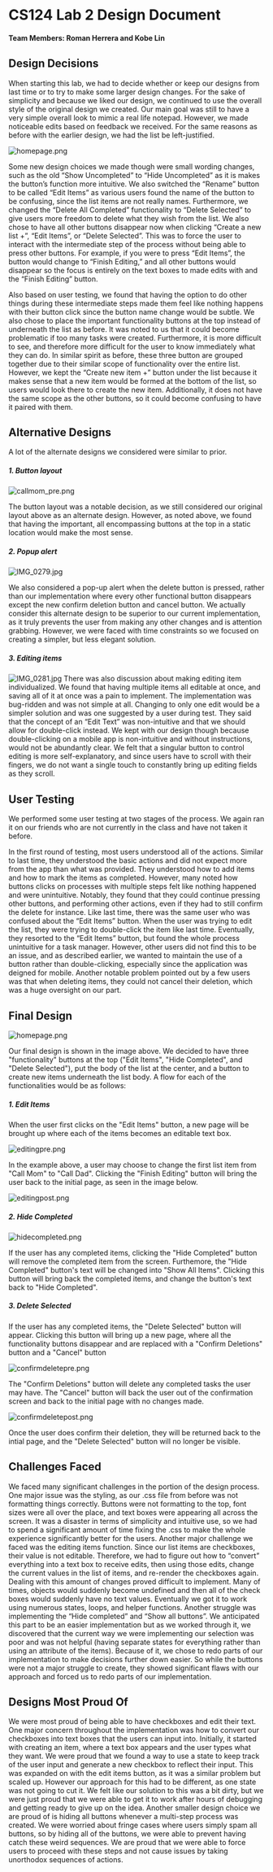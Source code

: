 
# CS124 Lab 2 Design Document
#### Team Members: Roman Herrera and Kobe Lin


## Design Decisions
When starting this lab, we had to decide whether or keep our designs from last time or to try to make some larger design changes. For the sake of simplicity and because we liked our design, we continued to use the overall style of the original design we created. Our main goal was still to have a very simple overall look to mimic a real life notepad. However, we made noticeable edits based on feedback we received. For the same reasons as before with the earlier design, we had the list be left-justified. 

![homepage.png](https://www.dropbox.com/s/lwgmhsyzd6ifbri/homepage.png?dl=0&raw=1)

Some new design choices we made though were small wording changes, such as the old “Show Uncompleted” to “Hide Uncompleted” as it is makes the button’s function more intuitive. We also switched the “Rename” button to be called “Edit Items” as various users found the name of the button to be confusing, since the list items are not really names. Furthermore, we changed the “Delete All Completed” functionality to “Delete Selected” to give users more freedom to delete what they wish from the list. We also chose to have all other buttons disappear now when clicking “Create a new list +”, “Edit Items”, or “Delete Selected”. This was to force the user to interact with the intermediate step of the process without being able to press other buttons. For example, if you were to press “Edit Items”, the button would change to “Finish Editing,” and all other buttons would disappear so the focus is entirely on the text boxes to made edits with and the “Finish Editing” button. 

Also based on user testing, we found that having the option to do other things during these intermediate steps made them feel like nothing happens with their button click since the button name change would be subtle. We also chose to place the important functionality buttons at the top instead of underneath the list as before. It was noted to us that it could become problematic if too many tasks were created. Furthermore, it is more difficult to see, and therefore more difficult for the user to know immediately what they can do. In similar spirit as before, these three button are grouped together due to their similar scope of functionality over the entire list. However, we kept the “Create new item +” button under the list because it makes sense that a new item would be formed at the bottom of the list, so users would look there to create the new item. Additionally, it does not have the same scope as the other buttons, so it could become confusing to have it paired with them.

## Alternative Designs
A lot of the alternate designs we considered were similar to prior. 

##### 1. Button layout
![callmom_pre.png](https://www.dropbox.com/s/ubdwwwkvjczfark/callmom_pre.png?dl=0&raw=1)

The button layout was a notable decision, as we still considered our original layout above as an alternate design. However, as noted above, we found that having the important, all encompassing buttons at the top in a static location would make the most sense.

##### 2. Popup alert

![IMG_0279.jpg](https://www.dropbox.com/s/8d332twxoq119m1/IMG_0279.jpg?dl=0&raw=1)

We also considered a pop-up alert when the delete button is pressed, rather than our implementation where every other functional button disappears except the new confirm deletion button and cancel button. We actually consider this alternate design to be superior to our current implementation, as it truly prevents the user from making any other changes and is attention grabbing. However, we were faced with time constraints so we focused on creating a simpler, but less elegant solution. 

##### 3. Editing items
![IMG_0281.jpg](https://www.dropbox.com/s/litdf644smzlmms/IMG_0281.jpg?dl=0&raw=1)
There was also discussion about making editing item individualized. We found that having multiple items all editable at once, and saving all of it at once was a pain to implement. The implementation was bug-ridden and was not simple at all. Changing to only one edit would be a simpler solution and was one suggested by a user during test. They said that the concept of an “Edit Text” was non-intuitive and that we should allow for double-click instead. We kept with our design though because double-clicking on a mobile app is non-intuitive and without instructions, would not be abundantly clear. We felt that a singular button to control editing is more self-explanatory, and since users have to scroll with their fingers, we do not want a single touch to constantly bring up editing fields as they scroll.

## User Testing
We performed some user testing at two stages of the process. We again ran it on our friends who are not currently in the class and have not taken it before. 

In the first round of testing, most users understood all of the actions. Similar to last time, they understood the basic actions and did not expect more from the app than what was provided. They understood how to add items and how to mark the items as completed. However, many noted how buttons clicks on processes with multiple steps felt like nothing happened and were unintuitive. Notably, they found that they could continue pressing other buttons, and performing other actions, even if they had to still confirm the delete for instance. Like last time, there was the same user who was confused about the “Edit Items” button. When the user was trying to edit the list, they were trying to double-click the item like last time. Eventually, they resorted to the “Edit Items” button, but found the whole process unintuitive for a task manager. However, other users did not find this to be an issue, and as described earlier, we wanted to maintain the use of a button rather than double-clicking, especially since the application was deigned for mobile. Another notable problem pointed out by a few users was that when deleting items, they could not cancel their deletion, which was a huge oversight on our part.

## Final Design
![homepage.png](https://www.dropbox.com/s/lwgmhsyzd6ifbri/homepage.png?dl=0&raw=1)

Our final design is shown in the image above. We decided to have three "functionality" buttons at the top ("Edit Items", "Hide Completed", and "Delete Selected"), put the body of the list at the center, and a button to create new items underneath the list body. A flow for each of the functionalities would be as follows:

##### 1. Edit Items
When the user first clicks on the "Edit Items" button, a new page will be brought up where each of the items becomes an editable text box. 

![editingpre.png](https://www.dropbox.com/s/3lvci779r5u8eub/editingpre.png?dl=0&raw=1)

In the example above, a user may choose to change the first list item from "Call Mom" to "Call Dad". Clicking the "Finish Editing" button will bring the user back to the initial page, as seen in the image below.

![editingpost.png](https://www.dropbox.com/s/im9b12rt5re52gk/editingpost.png?dl=0&raw=1)

##### 2. Hide Completed
![hidecompleted.png](https://www.dropbox.com/s/0j48mfglyulfnpb/hidecompleted.png?dl=0&raw=1)

If the user has any completed items, clicking the "Hide Completed" button will remove the completed item from the screen. Furthemore, the "Hide Completed" button's text will be changed into "Show All Items". Clicking this button will bring back the completed items, and change the button's text back to "Hide Completed".

##### 3. Delete Selected

If the user has any completed items, the "Delete Selected" button will appear. Clicking this button will bring up a new page, where all the functionality buttons disappear and are replaced with a "Confirm Deletions" button and a "Cancel" button

![confirmdeletepre.png](https://www.dropbox.com/s/0133r09dvtgs3b4/confirmdeletepre.png?dl=0&raw=1)

The "Confirm Deletions" button will delete any completed tasks the user may have. The "Cancel" button will back the user out of the confirmation screen and back to the initial page with no changes made.

![confirmdeletepost.png](https://www.dropbox.com/s/9wqxbh6qxmpy93b/confirmdeletepost.png?dl=0&raw=1)

Once the user does confirm their deletion, they will be returned back to the intial page, and the "Delete Selected" button will no longer be visible.

## Challenges Faced

We faced many significant challenges in the portion of the design process. One major issue was the styling, as our .css file from before was not formatting things correctly. Buttons were not formatting to the top, font sizes were all over the place, and text boxes were appearing all across the screen. It was a disaster in terms of simplicity and intuitive use, so we had to spend a significant amount of time fixing the .css to make the whole experience significantly better for the users. Another major challenge we faced was the editing items function. Since our list items are checkboxes, their value is not editable. Therefore, we had to figure out how to “convert” everything into a text box to receive edits, then using those edits, change the current values in the list of items, and re-render the checkboxes again. Dealing with this amount of changes proved difficult to implement. Many of times, objects would suddenly become undefined and then all of the check boxes would suddenly have no text values. Eventually we got it to work using numerous states, loops, and helper functions. Another struggle was implementing the “Hide completed” and “Show all buttons”. We anticipated this part to be an easier implementation but as we worked through it, we discovered that the current way we were implementing our selection was poor and was not helpful (having separate states for everything rather than using an attribute of the items). Because of it, we chose to redo parts of our implementation to make decisions further down easier. So while the buttons were not a major struggle to create, they showed significant flaws with our approach and forced us to redo parts of our implementation. 

## Designs Most Proud Of

We were most proud of being able to have checkboxes and edit their text. One major concern throughout the implementation was how to convert our checkboxes into text boxes that the users can input into. Initially, it started with creating an item, where a text box appears and the user types what they want. We were proud that we found a way to use a state to keep track of the user input and generate a new checkbox to reflect their input. This was expanded on with the edit items button, as it was a similar problem but scaled up. However our approach for this had to be different, as one state was not going to cut it. We felt like our solution to this was a bit dirty, but we were just proud that we were able to get it to work after hours of debugging and getting ready to give up on the idea. Another smaller design choice we are proud of is hiding all buttons whenever a multi-step process was created. We were worried about fringe cases where users simply spam all buttons, so by hiding all of the buttons, we were able to prevent having catch these weird sequences. We are proud that we were able to force users to proceed with these steps and not cause issues by taking unorthodox sequences of actions. 

